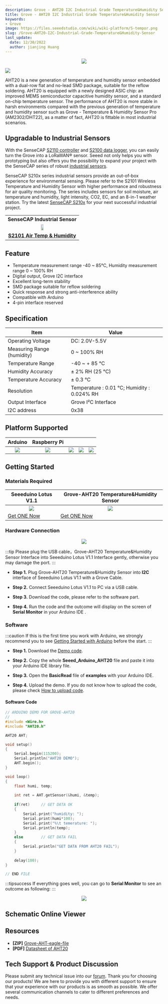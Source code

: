 ```yaml
---
description: Grove - AHT20 I2C Industrial Grade Temperature&Humidity Sensor
title: Grove - AHT20 I2C Industrial Grade Temperature&Humidity Sensor
keywords:
- Grove
image: https://files.seeedstudio.com/wiki/wiki-platform/S-tempor.png
slug: /Grove-AHT20-I2C-Industrial-Grade-Temperature&Humidity-Sensor
last_update:
  date: 12/30/2022
  author: jianjing Huang
---
```


<div align="center"><img width={1000} src="https://files.seeedstudio.com/wiki/Grove-AHT20_I2C_Industrial_Grade_Temperature_and_Humidity_Sensor/101990644_4_.png" /></div>

<p style={{textAlign: 'center' }}><a href="https://www.seeedstudio.com/Grove-AHT20-I2C-Industrial-grade-temperature-and-humidity-sensor-p-4497.html" target="_blank"><img src="https://files.seeedstudio.com/wiki/Seeed-WiKi/docs/images/get_one_now.png" border={0} /></a></p>

AHT20 is a new generation of temperature and humidity sensor embedded with a dual-row flat and no-lead SMD package, suitable for the reflow soldering. AHT20 is equipped with a newly designed ASIC chip: an improved MEMS semiconductor capacitive humidity sensor, and a standard on-chip temperature sensor. The performance of AHT20 is more stable in harsh environments compared with the previous generation of temperature and humidity sensor such as Grove - Temperature & Humidity Sensor Pro (AM2302/DHT22), as a matter of fact, AHT20 is fittable in most industrial scenarios.

## Upgradable to Industrial Sensors

With the SenseCAP [S2110 controller](https://www.seeedstudio.com/SenseCAP-XIAO-LoRaWAN-Controller-p-5474.html) and [S2100 data logger](https://www.seeedstudio.com/SenseCAP-S2100-LoRaWAN-Data-Logger-p-5361.html), you can easily turn the Grove into a LoRaWAN® sensor. Seeed not only helps you with prototyping but also offers you the possibility to expand your project with the SenseCAP series of robust [industrial sensors](https://www.seeedstudio.com/catalogsearch/result/?q=sensecap&categories=SenseCAP&application=Temperature%2FHumidity~Soil~Gas~Light~Weather~Water~Automation~Positioning~Machine%20Learning~Voice%20Recognition&compatibility=SenseCAP).

SenseCAP S210x series industrial sensors provide an out-of-box experience for environmental sensing. Please refer to the S2101 Wireless Temperature and Humidity Sensor with higher performance and robustness for air quality monitoring. The series includes sensors for soil moisture, air temperature and humidity, light intensity, CO2, EC, and an 8-in-1 weather station. Try the latest [SenseCAP S210x](https://www.seeedstudio.com/catalogsearch/result/?q=S21&categories=SenseCAP~LoRaWAN%20Device&product_module=Device) for your next successful industrial project.

<table style={{marginLeft: 'auto', marginRight: 'auto'}}>
  <tbody><tr><td align="center"><font size="{4}"><strong>SenseCAP Industrial Sensor</strong></font></td>
    </tr>
    <tr>
      <td><div align="center"><a href="https://www.seeedstudio.com/SenseCAP-S2101-LoRaWAN-Air-Temperature-and-Humidity-Sensor-p-5354.html" target="_blank"><img width="20%" src="https://files.seeedstudio.com/wiki/K1100_overview/S21012103.png" /></a></div>
      </td>
    </tr>
    <tr>
      <td align="center"><a href="https://www.seeedstudio.com/SenseCAP-S2101-LoRaWAN-Air-Temperature-and-Humidity-Sensor-p-5354.html" target="_blank"><strong>S2101 Air Temp &amp; Humidity</strong></a></td>
    </tr>
  </tbody></table>

## Feature

- Temperature measurement range -40 ~ 85°C, Humidity measurement range 0 ~ 100% RH
- Digital output, Grove I2C interface
- Excellent long-term stability
- SMD package suitable for reflow soldering
- Quick response and strong anti-interference ability
- Compatible with Arduino
- 4-pin interface reserved

## Specification

|Item|Value|
|---|---|
|Operating Voltage |DC: 2.0V-5.5V|
|Measuring Range (humidity) |0 ~ 100% RH|
|Temperature Range| -40 ~ + 85 ℃|
|Humidity Accuracy|± 2% RH (25 ℃)|
|Temperature Accuracy| ± 0.3 ℃|
|Resolution| Temperature : 0.01 ℃; Humidity : 0.024% RH|
|Output Interface|Grove I²C Interface|
|I2C address|0x38| -->

## Platform Supported

| Arduino                                                                                             | Raspberry Pi                                                                                             |                                                                                                 |                                                                                                          |                                                                                                    |
|-----------------------------------------------------------------------------------------------------|----------------------------------------------------------------------------------------------------------|-------------------------------------------------------------------------------------------------|---------------------------------------------------------------------------------------------------|----------------------------------------------------------------------------------------------------|
|<div align="center"><img width={1000} src="https://files.seeedstudio.com/wiki/wiki_english/docs/images/arduino_logo.jpg" /></div>|<div align="center"><img width={1000} src="https://files.seeedstudio.com/wiki/wiki_english/docs/images/raspberry_pi_logo_n.jpg" /></div> | <div align="center"><img width={1000} src="https://files.seeedstudio.com/wiki/wiki_english/docs/images/bbg_logo_n.jpg" /></div>| <div align="center"><img width={1000} src="https://files.seeedstudio.com/wiki/wiki_english/docs/images/wio_logo_n.jpg" /></div>| <div align="center"><img width={1000} src="https://files.seeedstudio.com/wiki/wiki_english/docs/images/linkit_logo_n.jpg" /></div>|

## Getting Started

### Materials Required

| Seeeduino Lotus V1.1 |Grove-AHT20 Temperature&Humidity Sensor|
|--------------|--------------|
|<div align="center"><img width={1000} src="https://files.seeedstudio.com/wiki/Seeeduino_Lotus/img/small.png" /></div>|<div align="center"><img width={1000} src="https://files.seeedstudio.com/wiki/Grove-AHT20_I2C_Industrial_Grade_Temperature_and_Humidity_Sensor/small.png" /></div>|
|[Get ONE Now](https://www.seeedstudio.com/Seeeduino-Lotus-V1-1-ATMega328-Board-with-Grove-Interface.html)|[Get ONE Now](https://www.seeedstudio.com/Grove-AHT20-I2C-Industrial-grade-temperature-and-humidity-sensor-p-4497.html)|

### Hardware Connection

<div align="center"><img width={1000} src="https://files.seeedstudio.com/wiki/Grove-AHT20_I2C_Industrial_Grade_Temperature_and_Humidity_Sensor/hardware-connection.jpg" /></div>

:::tip
Please plug the USB cable，Grove-AHT20 Temperature&Humidity Sensor Interface into Seeeduino Lotus V1.1 Interface gently, otherwise you may damage the port.
:::

- **Step 1.** Plug Grove-AHT20 Temperature&Humidity Sensor into **I2C** interface of Seeeduino Lotus V1.1 with a Grove Cable.

- **Step 2.** Connect Seeeduino Lotus V1.1 to PC via a USB cable.

- **Step 3.** Download the code, please refer to the software part.

- **Step 4.** Run the code and the outcome will display on the screen of **Serial Monitor** in your Arduino IDE .

### Software

:::caution
        If this is the first time you work with Arduino, we strongly recommend you to see [Getting Started with Arduino](https://wiki.seeedstudio.com/Getting_Started_with_Arduino/) before the start.
:::

- **Step 1.** Download the [Demo code](https://github.com/Seeed-Studio/Seeed_Arduino_AHT20/archive/master.zip).

- **Step 2.** Copy the whole **Seeed_Arduino_AHT20** file and paste it into your Arduino IDE library file.

- **Step 3.** Open the **BasicRead** file of **examples** with your Arduino IDE.

- **Step 4.** Upload the demo. If you do not know how to upload the code, please check [How to upload code](https://wiki.seeedstudio.com/Upload_Code/).

#### Software Code

```C++
// ARDUINO DEMO FOR GROVE-AHT20
//
#include <Wire.h>
#include "AHT20.h"

AHT20 AHT;

void setup()
{
    Serial.begin(115200);
    Serial.println("AHT20 DEMO");
    AHT.begin();
}

void loop()
{
    float humi, temp;
    
    int ret = AHT.getSensor(&humi, &temp);
    
    if(ret)     // GET DATA OK
    {
        Serial.print("humidity: ");
        Serial.print(humi*100);
        Serial.print("%\t temerature: ");
        Serial.println(temp);
    }
    else        // GET DATA FAIL
    {
        Serial.println("GET DATA FROM AHT20 FAIL");
    }
    
    delay(100);
}

// END FILE
```

:::tipsuccess
  If everything goes well, you can go to **Serial Monitor** to see an outcome as following:
:::

<div align="center"><img width={1000} src="https://files.seeedstudio.com/wiki/Grove-AHT20_I2C_Industrial_Grade_Temperature_and_Humidity_Sensor/outcome_aht20.png" /></div>

## Schematic Online Viewer

<div className="altium-ecad-viewer" data-project-src="https://files.seeedstudio.com/wiki/Grove-AHT20_I2C_Industrial_Grade_Temperature_and_Humidity_Sensor/GROVE-ATH-EAGLE-FILE.zip" style={{borderRadius: '0px 0px 4px 4px', height: 500, borderStyle: 'solid', borderWidth: 1, borderColor: 'rgb(241, 241, 241)', overflow: 'hidden', maxWidth: 1280, maxHeight: 700, boxSizing: 'border-box' }}>
</div>

## Resources

- **[ZIP]** [Grove-AHT-eagle-file](https://files.seeedstudio.com/wiki/Grove-AHT20_I2C_Industrial_Grade_Temperature_and_Humidity_Sensor/GROVE-ATH-EAGLE-FILE.zip)
- **[PDF]** [Datasheet of AHT20](https://files.seeedstudio.com/wiki/Grove-AHT20_I2C_Industrial_Grade_Temperature_and_Humidity_Sensor/AHT20-datasheet-2020-4-16.pdf)

## Tech Support & Product Discussion

Please submit any technical issue into our [forum](http://forum.seeedstudio.com/).
Thank you for choosing our products! We are here to provide you with different support to ensure that your experience with our products is as smooth as possible. We offer several communication channels to cater to different preferences and needs.

<div class="button_tech_support_container">
<a href="https://forum.seeedstudio.com/" class="button_forum"></a> 
<a href="https://www.seeedstudio.com/contacts" class="button_email"></a>
</div>

<div class="button_tech_support_container">
<a href="https://discord.gg/eWkprNDMU7" class="button_discord"></a> 
<a href="https://github.com/Seeed-Studio/wiki-documents/discussions/69" class="button_discussion"></a>
</div>
